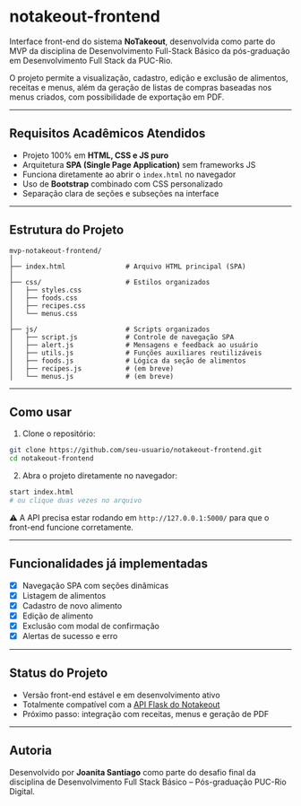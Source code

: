# notakeout-frontend

Interface front-end do sistema **NoTakeout**, desenvolvida como parte do MVP da disciplina de Desenvolvimento Full-Stack Básico da pós-graduação em Desenvolvimento Full Stack da PUC-Rio.

O projeto permite a visualização, cadastro, edição e exclusão de alimentos, receitas e menus, além da geração de listas de compras baseadas nos menus criados, com possibilidade de exportação em PDF.

--- 

## Requisitos Acadêmicos Atendidos

- Projeto 100% em **HTML, CSS e JS puro**
- Arquitetura **SPA (Single Page Application)** sem frameworks JS
- Funciona diretamente ao abrir o `index.html` no navegador
- Uso de **Bootstrap** combinado com CSS personalizado
- Separação clara de seções e subseções na interface

---

## Estrutura do Projeto

```
mvp-notakeout-frontend/
│
├── index.html               # Arquivo HTML principal (SPA)
│
├── css/                     # Estilos organizados
│   ├── styles.css
│   ├── foods.css
│   ├── recipes.css
│   └── menus.css
│
├── js/                      # Scripts organizados
│   ├── script.js            # Controle de navegação SPA
│   ├── alert.js             # Mensagens e feedback ao usuário
│   ├── utils.js             # Funções auxiliares reutilizáveis
│   ├── foods.js             # Lógica da seção de alimentos
│   ├── recipes.js           # (em breve)
│   └── menus.js             # (em breve)
```

---

## Como usar

1. Clone o repositório:

```bash
git clone https://github.com/seu-usuario/notakeout-frontend.git
cd notakeout-frontend
```

2. Abra o projeto diretamente no navegador:

```bash
start index.html
# ou clique duas vezes no arquivo
```

⚠️ A API precisa estar rodando em `http://127.0.0.1:5000/` para que o front-end funcione corretamente.

---

## Funcionalidades já implementadas

- [x] Navegação SPA com seções dinâmicas
- [x] Listagem de alimentos
- [x] Cadastro de novo alimento
- [x] Edição de alimento
- [x] Exclusão com modal de confirmação
- [x] Alertas de sucesso e erro

---

## Status do Projeto

- Versão front-end estável e em desenvolvimento ativo
- Totalmente compatível com a [API Flask do Notakeout](https://github.com/seu-usuario/notakeout-api)
- Próximo passo: integração com receitas, menus e geração de PDF

---

## Autoria

Desenvolvido por **Joanita Santiago** como parte do desafio final da disciplina de Desenvolvimento Full Stack Básico – Pós-graduação PUC-Rio Digital.